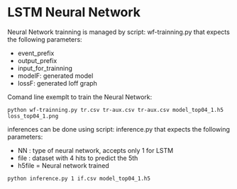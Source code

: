 # LSTM Neural Network

Neural Network trainning is managed by script: wf-trainning.py that expects the following parameters:

* event_prefix
* output_prefix
* input_for_trainning 
* modelF: generated model  
* lossF:  generated loff graph

Comand line exemplt to train the Neural Network:

```
python wf-trainning.py tr.csv tr-aux.csv tr-aux.csv model_top04_1.h5 loss_top04_1.png
```

inferences can be done using script: inference.py that expects the following parameters:

* NN  : type of neural network, accepts only 1 for LSTM
* file : dataset with 4 hits to predict the 5th
* h5file = Neural network trained

```
python inference.py 1 if.csv model_top04_1.h5
```
